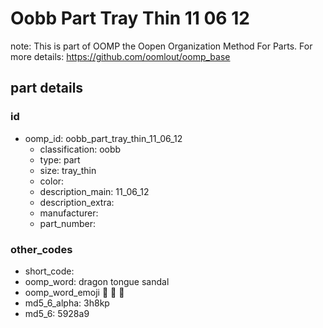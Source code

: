 # Oobb Part Tray Thin 11 06 12  

note: This is part of OOMP the Oopen Organization Method For Parts. For more details: https://github.com/oomlout/oomp_base

##  part details





### id
* oomp_id: oobb_part_tray_thin_11_06_12
  * classification: oobb
  * type: part
  * size: tray_thin
  * color: 
  * description_main: 11_06_12
  * description_extra: 
  * manufacturer: 
  * part_number: 

### other_codes
* short_code: 
* oomp_word: dragon tongue sandal
* oomp_word_emoji :dragon: :tongue: :sandal:
* md5_6_alpha: 3h8kp
* md5_6: 5928a9